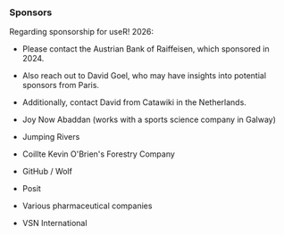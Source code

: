 ### Sponsors


Regarding sponsorship for useR! 2026:

* Please contact the Austrian Bank of Raiffeisen, which sponsored in 2024.

* Also reach out to David Goel, who may have insights into potential sponsors from Paris.

* Additionally, contact David from Catawiki in the Netherlands.

* Joy Now Abaddan (works with a sports science company in Galway)

* Jumping Rivers

* Coillte Kevin O'Brien's Forestry Company

* GitHub / Wolf

* Posit

* Various pharmaceutical companies

* VSN International
